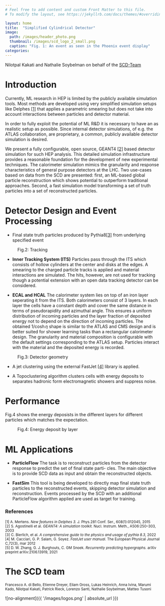 ```yaml
---
# Feel free to add content and custom Front Matter to this file.
# To modify the layout, see https://jekyllrb.com/docs/themes/#overriding-theme-defaults

layout: home
title:  "Simplified Cylindrical Detector"
image: 
  path: /images/header_photo.png
  thumbnail: /images/scd_logo_2_small.png
  caption: "Fig. 1: An event as seen in the Phoenix event display"
categories:
---
```

<!-- <div align="center">
Nilotpal Kakati and Nathalie Soybelman on behalf of the [SCD-Team](#the-scd-team)
</div>
<br /> -->


Nilotpal Kakati and Nathalie Soybelman on behalf of the [SCD-Team](#the-scd-team)

# Introduction

Currently, ML research in HEP is limited by the publicly available simulation tools. Most methods are developed using very simplified simulation setups like Delphes [[1]](#delphes) that applies a parametric smearing but does not take into account interactions between particles and detector material.

In order to fully exploit the potential of ML R&D it is necessary to have an as realistic setup as possible. Since internal detector simulations, of e.g. the ATLAS collaboration, are proprietary, a common, publicly available detector simulation is desired.

We present a fully configurable, open source, GEANT4 [[2]](#geant) based detector simulation for such HEP analysis. This detailed simulation infrastructure provides a reasonable foundation for the development of new experimental techniques. The calorimeter simulation mimics the granularity and response characteristics of general purpose detectors at the LHC. Two use-cases based on data from the SCD are presented: first, an ML-based global particle reconstruction which shows potential to outperform traditional approaches. Second, a fast simulation model transforming a set of truth particles into a set of reconstructed particles.

# Detector Design and Event Processing

- Final state truth particles produced by Pythia8[[3]](#pyth) from underlying specified event

<figure style="width: 200px" class="align-right">
  <img src="{{ '/images/tracks.png' | absolute_url }}" alt="">
  <figcaption>Fig.2: Tracking</figcaption>
</figure> 

- **Inner Tracking System (ITS)** Particles pass through the ITS which consists of hollow cylinders at the center and disks at the edges. A smearing to the charged particle tracks is applied and material interactions are simulated. The hits, however, are not used for tracking though a potential extension with an open data tracking detector can be considered.

- **ECAL and HCAL** The calorimeter system lies on top of an iron layer seperating it from the ITS. Both calorimeters consist of 3 layers. In each layer the cells have a constant depth and cover the same distance in terms of pseudorapidity and azimuthal angle. This ensures a uniform distribution of incoming particles and the layer fraction of deposited energy not to depend on the direction of incoming particles. The obtained $1/\cosh \eta$ shape is similar to the ATLAS and CMS design and is better suited for shower learning tasks than a rectangular calorimeter design. The granularity and material composition is configurable with the default settings corresponding to the ATLAS setup. Particles interact with the material and the deposited energy is recorded.

<figure style="width: 300px" class="align-center">
  <img src="{{ '/images/scd_yz.png' | absolute_url }}" alt="">
  <figcaption>Fig.3: Detector geometry</figcaption>
</figure> 

- A jet clustering using the external FastJet [[4]](#fastj) library is applied.

- A Topoclustering algorithm clusters cells with energy deposits to separates hadronic form electromagnetic showers and suppress noise.

# Performance

Fig.4 shows the energy deposists in the different layers for different particles which matches the expectation.

<figure style="width: 200px" class="align-right">
  <img src="{{ '/images/layerdeposit.png' | absolute_url }}" alt="">
  <figcaption>Fig.4: Energy deposit by layer</figcaption>
</figure> 

# ML Applications 

- **ParticleFlow** The task is to reconstruct particles from the detector response to predict the set of final state parti-
cles. The main objective is to provide SCD data as input and obtain the reconstructed objects.

- **FastSim** This tool is being developed to directly map final state truth particles to the reconstructed events, skipping detector simulation and reconstruction. Events processed by the SCD with an additional ParticleFlow algorithm applied are used as target for training. 

### References

<sub><a name="delphes">[1]</a> A. Mertens. *New features in Delphes 3.* J. Phys.281 Conf. Ser., 608(1):012045, 2015</sub><br/>
<sub><a name="geant">[2]</a> S. Agostinelli et al. *GEANT4: A simulation toolkit.* Nucl. Instrum. Meth., A506:250–303, 2003</sub><br/>
<sub><a name="pyth">[3]</a> C. Bierlich, et al. *A comprehensive guide to the physics and usage of pythia 8.3*, 2022</sub><br/>
<sub><a name="fastj">[4]</a> M. Cacciari, G. P. Salam, G. Soyez. *FastJet user manual.* The European Physical Journal C,72(3), mar 2012</sub><br/>
<sub><a name="hyperg">[5]</a> D. W. Zhang, G. J. Burghouts, C. GM Snoek. *Recurrently predicting hypergraphs.* arXiv preprint arXiv:2106.13919, 2021</sub><br/>

# The SCD team

<sub>Francesco A. di Bello, Etienne Dreyer, Eilam Gross, Lukas Heinrich, Anna Ivina, Marumi Kado, Nilotpal Kakati, Patrick Rieck, Lorenzo Santi, Nathalie Soybelman, Matteo Tusoni</sub>


![no-alignment]({{ '/images/logos.png' | absolute_url }})
